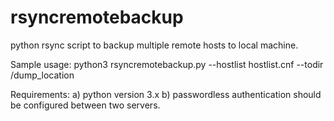 # rsyncremotebackup
python rsync script to backup multiple remote hosts to local machine.


Sample usage:
python3 rsyncremotebackup.py --hostlist hostlist.cnf --todir /dump_location

Requirements:
a) python version 3.x
b) passwordless authentication should be configured between two servers.
